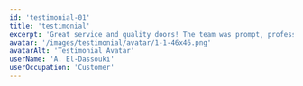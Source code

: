 ```yaml
---
id: 'testimonial-01'
title: 'testimonial'
excerpt: 'Great service and quality doors! The team was prompt, professional, and did an excellent job installing my new door. I highly recommend EZHome Improvement to anyone in need of new door installation or replacement.'
avatar: '/images/testimonial/avatar/1-1-46x46.png'
avatarAlt: 'Testimonial Avatar'
userName: 'A. El-Dassouki'
userOccupation: 'Customer'
---
```

